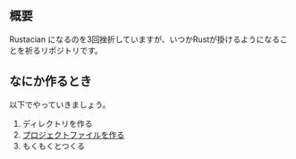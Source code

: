 ## 概要

Rustacian になるのを3回挫折していますが、いつかRustが掛けるようになることを祈るリポジトリです。

## なにか作るとき

以下でやっていきましょう。

1. ディレクトリを作る
1. [プロジェクトファイルを作る](https://doc.rust-jp.rs/the-rust-programming-language-ja/1.6/book/getting-started.html#%E3%83%97%E3%83%AD%E3%82%B8%E3%82%A7%E3%82%AF%E3%83%88%E3%83%95%E3%82%A1%E3%82%A4%E3%83%AB%E3%82%92%E4%BD%9C%E3%82%8B)
1. もくもくとつくる

